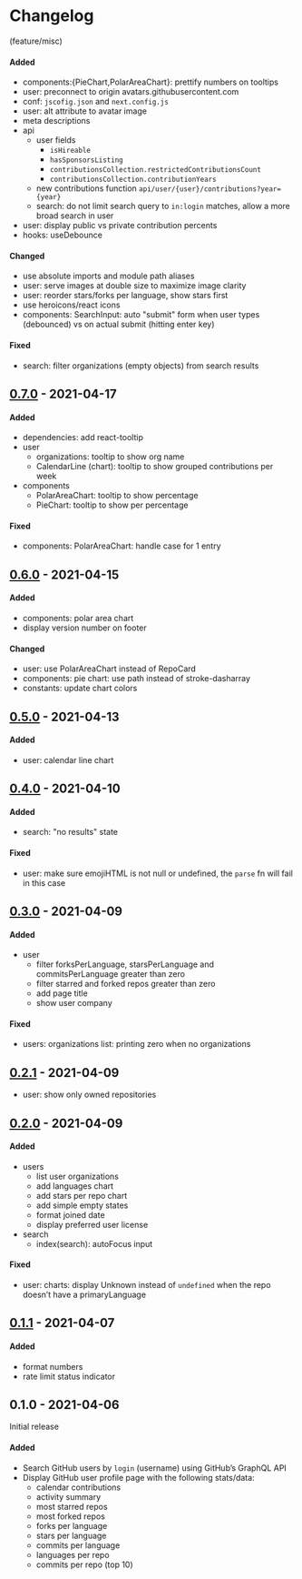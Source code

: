 # Changelog

(feature/misc)
#### Added
- components:{PieChart,PolarAreaChart}: prettify numbers on tooltips
- user: preconnect to origin avatars.githubusercontent.com
- conf: `jscofig.json` and `next.config.js`
- user: alt attribute to avatar image
- meta descriptions
- api
  - user fields
    - `isHireable`
    - `hasSponsorsListing`
    - `contributionsCollection.restrictedContributionsCount`
    - `contributionsCollection.contributionYears`
  - new contributions function `api/user/{user}/contributions?year={year}`
  - search: do not limit search query to `in:login` matches, allow a more broad search in user
- user: display public vs private contribution percents
- hooks: useDebounce
#### Changed
- use absolute imports and module path aliases
- user: serve images at double size to maximize image clarity
- user: reorder stars/forks per language, show stars first
- use heroicons/react icons
- components: SearchInput: auto "submit" form when user types (debounced) vs on actual submit (hitting enter key)
#### Fixed
- search: filter organizations (empty objects) from search results

## [0.7.0] - 2021-04-17
#### Added
- dependencies: add react-tooltip
- user
  - organizations: tooltip to show org name
  - CalendarLine (chart): tooltip to show grouped contributions per week
- components
  - PolarAreaChart: tooltip to show percentage
  - PieChart: tooltip to show per percentage
#### Fixed
- components: PolarAreaChart: handle case for 1 entry

## [0.6.0] - 2021-04-15
#### Added
- components: polar area chart
- display version number on footer
#### Changed
- user: use PolarAreaChart instead of RepoCard
- components: pie chart: use path instead of stroke-dasharray
- constants: update chart colors

## [0.5.0] - 2021-04-13
#### Added
- user: calendar line chart

## [0.4.0] - 2021-04-10
#### Added
- search: "no results" state
#### Fixed
- user: make sure emojiHTML is not null or undefined, the `parse` fn will fail in this case

## [0.3.0] - 2021-04-09
#### Added
- user
  - filter forksPerLanguage, starsPerLanguage and commitsPerLanguage greater than zero
  - filter starred and forked repos greater than zero
  - add page title
  - show user company
#### Fixed
- users: organizations list: printing zero when no organizations

## [0.2.1] - 2021-04-09
- user: show only owned repositories

## [0.2.0] - 2021-04-09
#### Added
- users
  - list user organizations
  - add languages chart
  - add stars per repo chart
  - add simple empty states
  - format joined date
  - display preferred user license
- search
  - index(search): autoFocus input

#### Fixed
- user: charts: display Unknown instead of `undefined` when the repo doesn’t have a primaryLanguage

## [0.1.1] - 2021-04-07
#### Added
- format numbers
- rate limit status indicator

## 0.1.0 - 2021-04-06
Initial release
#### Added
- Search GitHub users by `login` (username) using GitHub’s GraphQL API
- Display GitHub user profile page with the following stats/data:
  - calendar contributions
  - activity summary
  - most starred repos
  - most forked repos
  - forks per language
  - stars per language
  - commits per language
  - languages per repo
  - commits per repo (top 10)

[0.7.0]: https://github.com/noeldelgado/gh-profile-stats/compare/v0.6.0...v0.7.0
[0.6.0]: https://github.com/noeldelgado/gh-profile-stats/compare/v0.5.0...v0.6.0
[0.5.0]: https://github.com/noeldelgado/gh-profile-stats/compare/v0.4.0...v0.5.0
[0.4.0]: https://github.com/noeldelgado/gh-profile-stats/compare/v0.3.0...v0.4.0
[0.3.0]: https://github.com/noeldelgado/gh-profile-stats/compare/v0.2.1...v0.3.0
[0.2.1]: https://github.com/noeldelgado/gh-profile-stats/compare/v0.2.0...v0.2.1
[0.2.0]: https://github.com/noeldelgado/gh-profile-stats/compare/v0.1.1...v0.2.0
[0.1.1]: https://github.com/noeldelgado/gh-profile-stats/compare/v0.1.0...v0.1.1
